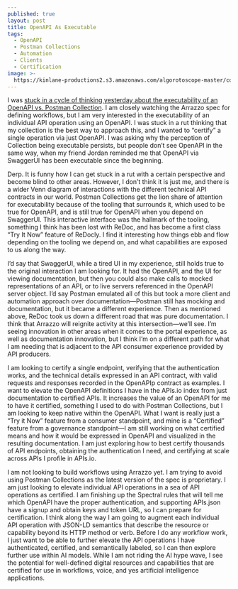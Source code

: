 ```yaml
---
published: true
layout: post
title: OpenAPI As Executable
tags:
  - OpenAPI
  - Postman Collections
  - Automation
  - Clients
  - Certification
image: >-
  https://kinlane-productions2.s3.amazonaws.com/algorotoscope-master/copper-circuit-ferris-wheel-fair.jpeg
---
```

I was [stuck in a cycle of thinking yesterday about the executability of an OpenAPI vs. Postman Collection](https://www.linkedin.com/posts/kinlane_why-isnt-openapi-viewed-as-executable-like-activity-7232074346410700802-6PwB?utm_source=share&utm_medium=member_desktop). I am closely watching the Arrazzo spec for defining workflows, but I am very interested in the executability of an individual API operation using an OpenAPI. I was stuck in a rut thinking that my collection is the best way to approach this, and I wanted to “certify” a single operation via just OpenAPI. I was asking why the perception of Collection being executable persists, but people don’t see OpenAPI in the same way, when my friend Jordan reminded me that OpenAPI via SwaggerUI has been executable since the beginning.

Derp. It is funny how I can get stuck in a rut with a certain perspective and become blind to other areas. However, I don’t think it is just me, and there is a wider Venn diagram of interactions with the different technical API contracts in our world. Postman Collections get the lion share of attention for executability because of the tooling that surrounds it, which used to be true for OpenAPI, and is still true for OpenAPI when you depend on SwaggerUI. This interactive interface was the hallmark of the tooling, something I think has been lost with ReDoc, and has become a first class “Try It Now” feature of ReDocly. I find it interesting how things ebb and flow depending on the tooling we depend on, and what capabilities are exposed to us along the way.

I’d say that SwaggerUI, while a tired UI in my experience, still holds true to the original interaction I am looking for. It had the OpenAPI, and the UI for viewing documentation, but then you could also make calls to mocked representations of an API, or to live servers referenced in the OpenAPI server object. I’d say Postman emulated all of this but took a more client and automation approach over documentation—Postman still has mocking and documentation, but it became a different experience. Then as mentioned above, ReDoc took us down a different road that was pure documentation. I think that Arrazzo will reignite activity at this intersection—we’ll see. I’m seeing innovation in other areas when it comes to the portal experience, as well as documentation innovation, but I think I’m on a different path for what I am needing that is adjacent to the API consumer experience provided by API producers.

I am looking to certify a single endpoint, verifying that the authentication works, and the technical details expressed in an API contract, with valid requests and responses recorded in the OpenAPIp contract as examples. I want to elevate the OpenAPI definitions I have in the APIs.io index from just documentation to certified APIs. It increases the value of an OpenAPI for me to have it certified, something I used to do with Postman Collections, but I am looking to keep native within the OpenAPI. What I want is really just a “Try it Now” feature from a consumer standpoint, and mine is a “Certified” feature from a governance standpoint—I am still working on what certified means and how it would be expressed in OpenAPI and visualized in the resulting documentation. I am just exploring how to best certify thousands of API endpoints, obtaining the authentication I need, and certifying at scale across APIs I profile in APIs.io. 

I am not looking to build workflows using Arrazzo yet. I am trying to avoid using Postman Collections as the latest version of the spec is proprietary. I am just looking to elevate individual API operations in a sea of API operations as certified. I am finishing up the Spectral rules that will tell me which OpenAPI have the proper authentication, and supporting APIs.json have a signup and obtain keys and token URL, so I can prepare for certification. I think along the way I am going to augment each individual API operation with JSON-LD semantics that describe the resource or capability beyond its HTTP method or verb. Before I do any workflow work, I just want to be able to further elevate the API operations I have authenticated, certified, and semantically labeled, so I can then explore further use within AI models. While I am not riding the AI hype wave, I see the potential for well-defined digital resources and capabilities that are certified for use in workflows, voice, and yes artificial intelligence applications.


